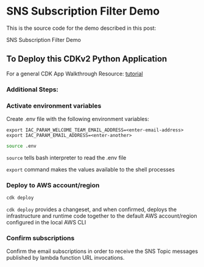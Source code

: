 # SNS Subscription Filter Demo

This is the source code for the demo described in this post:

SNS Subscription Filter Demo

## To Deploy this CDKv2 Python Application

For a general CDK App Walkthrough Resource: [tutorial](https://docs.aws.amazon.com/cdk/v2/guide/serverless_example.html)

### Additional Steps:

### Activate environment variables

Create .env file with the following environment variables:

```
export IAC_PARAM_WELCOME_TEAM_EMAIL_ADDRESS=<enter-email-address>
export IAC_PARAM_EMAIL_ADDRESS=<enter-another>
```

```sh
source .env
```

`source` tells bash interpreter to read the .env file

`export` command makes the values available to the shell processes

### Deploy to AWS account/region

```sh
cdk deploy
```

`cdk deploy` provides a changeset, and when confirmed, deploys the infrastructure and runtime code together to the default AWS account/region configured in the local AWS CLI

### Confirm subscriptions

Confirm the email subscriptions in order to receive the SNS Topic messages published by lambda function URL invocations.
